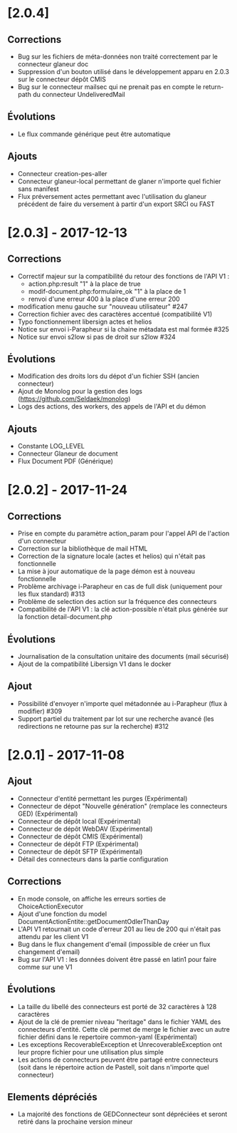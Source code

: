 # [2.0.4] 

## Corrections

- Bug sur les fichiers de méta-données non traité correctement par le connecteur glaneur doc
- Suppression d'un bouton utilisé dans le développement apparu en 2.0.3 sur le connecteur dépôt CMIS
- Bug sur le connecteur mailsec qui ne prenait pas en compte le return-path du connecteur UndeliveredMail

## Évolutions

- Le flux commande générique peut être automatique

## Ajouts

- Connecteur creation-pes-aller
- Connecteur glaneur-local permettant de glaner n'importe quel fichier sans manifest
- Flux préversement actes permettant avec l'utilisation du glaneur précédent de faire du versement à partir d'un export SRCI ou FAST


# [2.0.3] - 2017-12-13

## Corrections

- Correctif majeur sur la compatibilité du retour des fonctions de l'API V1 :
    - action.php:result "1" à la place de true
    - modif-document.php:formulaire_ok "1" à la place de 1
    - renvoi d'une erreur 400 à la place d'une erreur 200
- modification menu gauche sur "nouveau utilisateur" #247
- Correction fichier avec des caractères accentué (compatibilité V1)
- Typo fonctionnement libersign actes et helios 
- Notice sur envoi i-Parapheur si la chaine métadata est mal formée #325
- Notice sur envoi s2low si pas de droit sur s2low #324 

## Évolutions

- Modification des droits lors du dépot d'un fichier SSH (ancien connecteur)
- Ajout de Monolog pour la gestion des logs (https://github.com/Seldaek/monolog)
- Logs des actions, des workers, des appels de l'API et du démon

## Ajouts
- Constante LOG_LEVEL
- Connecteur Glaneur de document
- Flux Document PDF (Générique)


# [2.0.2] - 2017-11-24

## Corrections

- Prise en compte du paramètre action_param pour l'appel API de l'action d'un connecteur
- Correction sur la bibliothèque de mail HTML
- Correction de la signature locale (actes et helios) qui n'était pas fonctionnelle
- La mise à jour automatique de la page démon est à nouveau fonctionnelle 
- Problème archivage i-Parapheur en cas de full disk (uniquement pour les flux standard) #313
- Problème de selection des action sur la fréquence des connecteurs 
- Compatibilité de l'API V1 : la clé action-possible n'était plus générée sur la fonction detail-document.php

## Évolutions

- Journalisation de la consultation unitaire des documents (mail sécurisé)
- Ajout de la compatibilité Libersign V1 dans le docker

## Ajout

- Possibilité d'envoyer n'importe quel métadonnée au i-Parapheur (flux à modifier) #309
- Support partiel du traitement par lot sur une recherche avancé (les redirections ne retourne pas sur la recherche) #312

# [2.0.1] - 2017-11-08

## Ajout

- Connecteur d'entité permettant les purges (Expérimental) 
- Connecteur de dépot "Nouvelle génération" (remplace les connecteurs GED) (Expérimental)
- Connecteur de dépôt local (Expérimental)
- Connecteur de dépôt WebDAV (Expérimental)
- Connecteur de dépôt CMIS (Expérimental)
- Connecteur de dépôt FTP (Expérimental)
- Connecteur de dépôt SFTP (Expérimental)
- Détail des connecteurs dans la partie configuration

## Corrections

- En mode console, on affiche les erreurs sorties de ChoiceActionExecutor
- Ajout d'une fonction du model DocumentActionEntite::getDocumentOdlerThanDay
- L'API V1 retournait un code d'erreur 201 au lieu de 200 qui n'était pas attendu par les client V1
- Bug dans le flux changement d'email (impossible de créer un flux changement d'email)
- Bug sur l'API V1 : les données doivent être passé en latin1 pour faire comme sur une V1 

## Évolutions

- La taille du libellé des connecteurs est porté de 32 caractères à 128 caractères
- Ajout de la clé de premier niveau "heritage" dans le fichier YAML des connecteurs d'entité. 
    Cette clé permet de merge le fichier avec un autre fichier défini dans le repertoire common-yaml (Expérimental)  
- Les exceptions RecoverableException et UnrecoverableException ont leur propre fichier pour une utilisation plus simple
- Les actions de connecteurs peuvent être partagé entre connecteurs 
        (soit dans le répertoire action de Pastell, soit dans n'importe quel connecteur)

## Elements dépréciés

- La majorité des fonctions de GEDConnecteur sont dépréciées et seront retiré dans la prochaine version mineur